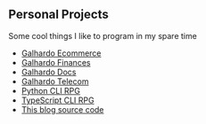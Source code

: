 ## Personal Projects

Some cool things I like to program in my spare time

- <a href="https://github.com/AlexGalhardo/Galhardo-Ecommerce" target="_blank">Galhardo Ecommerce</a>
- <a href="https://galhardo-finances.vercel.app/" target="_blank">Galhardo Finances</a>
- <a href="https://galhardo-docs.netlify.app/" target="_blank">Galhardo Docs</a>
- <a href="https://github.com/AlexGalhardo/Galhardo-Telecom" target="_blank">Galhardo Telecom</a>
- <a href="https://github.com/AlexGalhardo/Python-CLI-RPG" target="_blank">Python CLI RPG</a>
- <a href="https://github.com/AlexGalhardo/TypeScript-CLI-RPG" target="_blank">TypeScript CLI RPG</a>
- <a href="https://github.com/AlexGalhardo/galhardo-blog.vercel.app" target="_blank">This blog source code</a>
